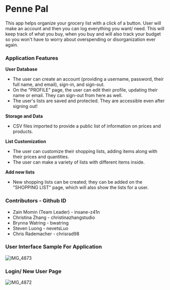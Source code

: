 # Penne Pal

This app helps organize your grocery list with a click of a button. User will make an account and then you can log everything you want/ need. This will keep track of what you buy, when you buy and will also track your budget so you won't have to worry about overspending or disorganization ever again. 

### Application Features

**User Database**
- The user can create an account (providing a username, password, their full name, and email), sign-in, and sign-out.
- On the "PROFILE" page, the user can edit their profile, updating their name or email. They can sign-out from here as well.
- The user's lists are saved and protected. They are accessible even after signing out!

**Storage and Data** 
- CSV files imported to provide a public list of information on prices and products. 

**List Customization**
- The user can customize their shopping lists, adding items along with their prices and quantities.
- The user can make a variety of lists with different items inside. 

**Add new lists**
- New shopping lists can be created; they can be added on the "SHOPPING LIST" page, which will also show the lists for a user.

### Contributors - Github ID
- Zain Momin (Team Leader) - insane-z41n
- Christina Zhang - christinazhangstudio
- Brynna Watring - bwatring
- Steven Luong - nevetsLuo
- Chris Rademacher - chrisrad98
### User Interface Sample For Application 

![IMG_4873](https://user-images.githubusercontent.com/68093791/101117100-edc93b80-35ab-11eb-9a1a-4e1111bf5a52.jpg)

### Login/ New User Page 

![IMG_4872](https://user-images.githubusercontent.com/68093791/101119905-fc1a5600-35b1-11eb-9f9c-792054ed62ef.jpg)

